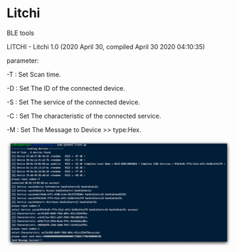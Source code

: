 # Litchi
BLE tools

LITCHI - Litchi 1.0 (2020 April 30, compiled April 30 2020 04:10:35)


parameter:


  -T : Set Scan time.
  
  
  -D : Set The ID of the connected device.
  
  
  -S : Set The service of the connected device.
  
  
  -C : Set The characteristic of the connected service.
  
  
  -M : Set The Message to Device >> type:Hex.


![example](./fat.jpg)
